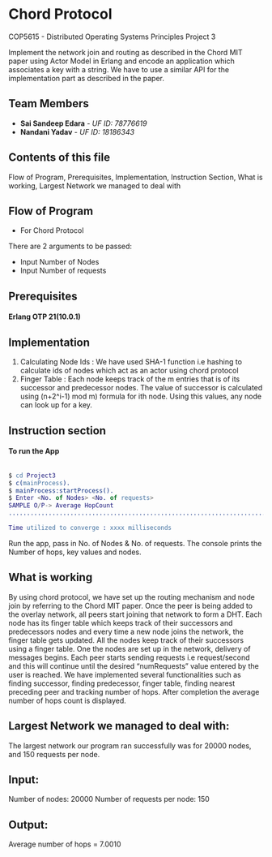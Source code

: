# Chord Protocol
COP5615 - Distributed Operating Systems Principles Project 3

Implement the network join and routing as described in the Chord MIT paper using Actor Model in Erlang and encode an application which associates a key with a string. We have to use a similar API for the implementation part as described in the paper.

## Team Members
* **Sai Sandeep Edara** - *UF ID: 78776619*
* **Nandani Yadav** - *UF ID: 18186343*

## Contents of this file

Flow of Program, Prerequisites, Implementation, Instruction Section, What is working, Largest Network we managed to deal with

## Flow of Program

* For Chord Protocol

There are 2 arguments to be passed:

* Input Number of Nodes
* Input Number of requests



## Prerequisites

#### Erlang OTP 21(10.0.1)

## Implementation

1) Calculating Node Ids : We have used SHA-1 function i.e hashing to calculate ids of nodes which act as an actor using chord protocol
2) Finger Table : Each node keeps track of the m entries that is of its successor and predecessor nodes. The value of successor is calculated using 
(n+2^i-1) mod m) formula for ith node. Using this values, any node can look up for a key.


## Instruction section

#### To run the App

```erlang

$ cd Project3
$ c(mainProcess).
$ mainProcess:startProcess().
$ Enter <No. of Nodes> <No. of requests> 
SAMPLE O/P-> Average HopCount 
.................................................................................................................................................................

Time utilized to converge : xxxx milliseconds
```
Run the app, pass in No. of Nodes & No. of requests. The console prints the Number of hops, key values and nodes.


## What is working
By using chord protocol, we have set up the routing mechanism and node join by referring to the Chord MIT paper. Once the peer is being added to the overlay network, all peers start joining that network to form a DHT. Each node has its finger table which keeps track of their successors and predecessors nodes and every time a new node joins the network, the finger table gets updated.  All the nodes keep track of their successors using a finger table. One the nodes are set up in the network, delivery of messages begins. Each peer starts sending requests i.e request/second and this will continue until the desired “numRequests” value entered by the user is reached. We have implemented several functionalities such as finding successor, finding predecessor, finger table, finding nearest preceding peer and tracking number of hops. 
After completion the average number of hops count is displayed.



## Largest Network we managed to deal with:
The largest network our program ran successfully was for 20000 nodes, and 150 requests per node. 

## Input:
Number of nodes: 20000
Number of requests per node: 150

## Output: 
Average number of hops = 7.0010





